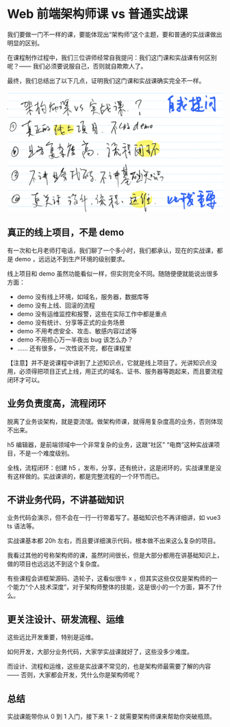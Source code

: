# Web 前端架构师课 vs 普通实战课

我们要做一门不一样的课，要能体现出“架构师”这个主题，要和普通的实战课做出明显的区别。

在课程制作过程中，我们三位讲师经常自我提问：我们这门课和实战课有何区别呢？—— 我们必须要说服自己，否则就自欺欺人了。

最终，我们总结出了以下几点，证明我们这门课和实战课确实完全不一样。

![](../../images/different.png)

## 真正的线上项目，不是 demo

有一次和七月老师打电话，我们聊了一个多小时，我们都承认，现在的实战课，都是 demo ，远远达不到生产环境的级别要求。

线上项目和 demo 虽然功能看似一样，但实则完全不同。随随便便就能说出很多方面：
- demo 没有线上环境，如域名，服务器，数据库等
- demo 没有上线、回滚的流程
- demo 没有运维监控和报警，这些在实际工作中都是重点
- demo 没有统计、分享等正式的业务场景
- demo 不用考虑安全、攻击、敏感内容过滤等
- demo 不用担心万一半夜出 bug 该怎么办？
- …… 还有很多，一次性说不完，都在课程里

【注意】并不是说课程中讲到了上述知识点，它就是线上项目了。光讲知识点没用，必须得把项目正式上线，用正式的域名、证书、服务器等跑起来，而且要流程闭环才可以。

## 业务负责度高，流程闭环

脱离了业务谈架构，就是耍流氓。做架构师课，就得用复杂度高的业务，否则体现不出来。

h5 编辑器，是前端领域中一个非常复杂的业务，这跟“社区” “电商”这种实战课项目，不是一个难度级别。

全栈，流程闭环：创建 h5 ，发布，分享，还有统计，这是闭环的，实战课里是没有这样做的。实战课讲的，都是完整流程的一个环节而已。

## 不讲业务代码，不讲基础知识

业务代码会演示，但不会在一行一行带着写了。基础知识也不再详细讲，如 vue3 ts 语法等。

实战课基本都 20h 左右，而且要详细演示代码，根本做不出来这么复杂的项目。

我看过其他的号称架构师的课，虽然时间很长，但是大部分都用在讲基础知识上，做的项目也远远达不到这个复杂度。

有些课程会讲框架源码、造轮子，这看似很牛 x ，但其实这些仅仅是架构师的一个能力“个人技术深度”，对于架构师整体的技能，这是很小的一个方面，算不了什么。

## 更关注设计、研发流程、运维

这些远比开发重要，特别是运维。

如何开发，大部分业务代码，大家学实战课就好了，这些没多少难度。

而设计、流程和运维，这些是实战课不常见的，也是架构师最需要了解的内容 —— 否则，大家都会开发，凭什么你是架构师呢？

## 总结

实战课能带你从 0 到 1 入门，接下来 1 - 2 就需要架构师课来帮助你突破瓶颈。
